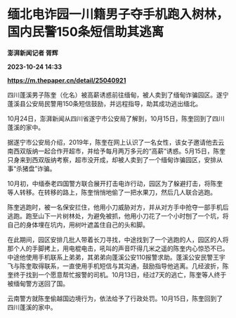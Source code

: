 # 缅北电诈园一川籍男子夺手机跑入树林，国内民警150条短信助其逃离
**澎湃新闻记者 胥辉**

**2023-10-24 14:33**

**https://m.thepaper.cn/detail/25040921**

四川蓬溪男子陈奎（化名）被高薪诱惑前往缅甸，被人卖到了缅甸诈骗园区。遂宁蓬溪县公安局民警用150条短信鼓励，并远程指导，助其成功逃出缅北。

10月24日，澎湃新闻从四川省遂宁市公安局了解到，10月15日，陈奎回到了四川蓬溪的家中。

据遂宁市公安局介绍，2019年，陈奎在网上认识了一名女性，该女子邀请他去云南西双版纳一起合作开超市，并给予每月两万多元的“高薪”诱惑。5月15日，陈奎只身来到西双版纳考察，超市没开成，却被人卖到了一个缅甸诈骗园区，安排从事“杀猪盘”诈骗。

10月初，中缅泰老四国警方联合展开打击电诈行动，园区为了躲避打击，将陈奎等人转移。在转移的路上，陈奎悄悄地偷了一把水果刀，然后几人联合逃跑。

陈奎逃跑时，被一名保安拦住，他用小刀威胁对方，并从对方手中抢夺一部手机后逃跑。跑至山下一片树林处，为避免被抓，他用小刀花了一个小时刨了一个坑，将自己的身体埋在坑内，用树叶遮盖住自己的头和脚。

在此期间，园区安排几批人带着长刀寻找，中途找到了一个逃跑的人，园区的人将那个人的手脚拷上，用电棍电击，吼叫的声音吓得几米之遥的陈奎内心惊恐不已。中途他使用手机联系上弟弟，其弟弟向蓬溪公安110报警求助。蓬溪公安民警王宇飞与陈奎取得联系，一直使用手机短信与其沟通，鼓励指导他逃离。几经波折，陈奎终于找到一个愿意帮忙报警的司机。10月13日，经过7天的逃亡，陈奎等人终于被缅甸警方送回了国。

云南警方就陈奎偷越国边境行为，依法给予了行政处罚。10月15日，陈奎回到了四川蓬溪的家中。